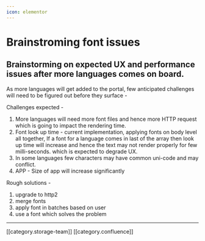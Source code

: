 ```yaml
---
icon: elementor
---
```


# Brainstroming font issues

## Brainstorming on expected UX and performance issues after more languages comes on board.

As more languages will get added to the portal, few anticipated challenges will need to be figured out before they surface -

Challenges expected -&#x20;

1. More languages will need more font files and hence more HTTP request which is going to impact the rendering time.
2. Font look up time - current implementation, applying fonts on body level all together, If a font for a language comes in last of the array then look up time will increase and hence the text may not render properly for few milli-seconds. which is expected to degrade UX.&#x20;
3. In some languages few characters may have common uni-code and may conflict.
4. APP - Size of app will increase significantly

Rough solutions -

1. upgrade to http2
2. merge  fonts
3. apply font in batches based on user
4. use a font which solves the problem

***

\[\[category.storage-team]] \[\[category.confluence]]
